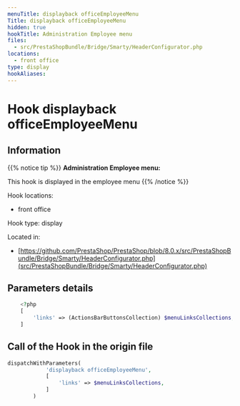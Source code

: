 ```yaml
---
menuTitle: displayback officeEmployeeMenu
Title: displayback officeEmployeeMenu
hidden: true
hookTitle: Administration Employee menu
files:
  - src/PrestaShopBundle/Bridge/Smarty/HeaderConfigurator.php
locations:
  - front office
type: display
hookAliases:
---
```


# Hook displayback officeEmployeeMenu

## Information

{{% notice tip %}}
**Administration Employee menu:** 

This hook is displayed in the employee menu
{{% /notice %}}

Hook locations: 
  - front office

Hook type: display

Located in: 
  - [https://github.com/PrestaShop/PrestaShop/blob/8.0.x/src/PrestaShopBundle/Bridge/Smarty/HeaderConfigurator.php](src/PrestaShopBundle/Bridge/Smarty/HeaderConfigurator.php)

## Parameters details

```php
    <?php
    [
        'links' => (ActionsBarButtonsCollection) $menuLinksCollections,
    ]
```

## Call of the Hook in the origin file

```php
dispatchWithParameters(
            'displayback officeEmployeeMenu',
            [
                'links' => $menuLinksCollections,
            ]
        )
```
